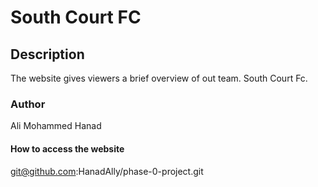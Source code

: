 # South Court FC

## Description
The website gives viewers a brief overview of out team. South Court Fc.



### Author
Ali Mohammed Hanad

#### How to access the website
git@github.com:HanadAlly/phase-0-project.git
